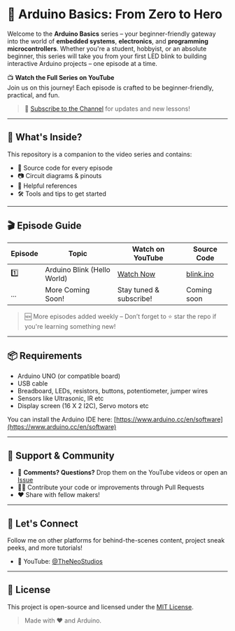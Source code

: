 # 🔌 Arduino Basics: From Zero to Hero

Welcome to the **Arduino Basics** series – your beginner-friendly gateway into the world of **embedded systems**, **electronics**, and **programming microcontrollers**. Whether you're a student, hobbyist, or an absolute beginner, this series will take you from your first LED blink to building interactive Arduino projects – one episode at a time.

📺 **Watch the Full Series on YouTube**  
Join us on this journey! Each episode is crafted to be beginner-friendly, practical, and fun.  
> 🔗 [Subscribe to the Channel](https://youtube.com/@theneostudios) for updates and new lessons!

---

## 🚀 What's Inside?

This repository is a companion to the video series and contains:
- 🧠 Source code for every episode
- 📷 Circuit diagrams & pinouts
- 📎 Helpful references
- 🛠️ Tools and tips to get started

---

## 🎬 Episode Guide

| Episode | Topic                        | Watch on YouTube                          | Source Code |
|---------|-----------------------------|-------------------------------------------|-------------|
| 1️⃣      | Arduino Blink (Hello World)  | [Watch Now](https://youtu.be/your-link1)  | [blink.ino](https://github.com/neosandeep24/ArduinoExperiments/tree/main/Arduino%20Basics/Episode01_Arduino_testing) |
| ...     | More Coming Soon!            | Stay tuned & subscribe!                  | Coming soon |

> 🆕 More episodes added weekly – Don’t forget to ⭐ star the repo if you're learning something new!

---

## 📦 Requirements

- Arduino UNO (or compatible board)
- USB cable
- Breadboard, LEDs, resistors, buttons, potentiometer, jumper wires
- Sensors like Ultrasonic, IR etc
- Display screen (16 X 2 I2C), Servo motors etc

You can install the Arduino IDE here: [https://www.arduino.cc/en/software](https://www.arduino.cc/en/software)

---

## 🌟 Support & Community

- 💬 **Comments? Questions?** Drop them on the YouTube videos or open an [Issue](https://github.com/neosandeep24/arduino-basics/issues)
- 🧑‍💻 Contribute your code or improvements through Pull Requests
- ❤️ Share with fellow makers!

---

## 📣 Let's Connect

Follow me on other platforms for behind-the-scenes content, project sneak peeks, and more tutorials!

- 🎥 YouTube: [@TheNeoStudios](https://youtube.com/@theneostudios)

---

## 📖 License

This project is open-source and licensed under the [MIT License](LICENSE).

> Made with ❤️ and Arduino.
